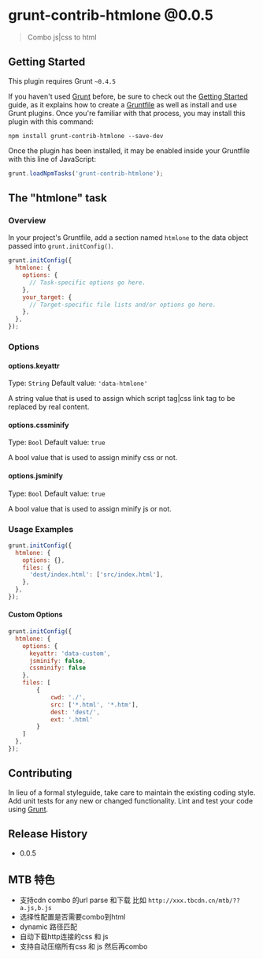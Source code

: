 # grunt-contrib-htmlone @0.0.5

> Combo js|css to html

## Getting Started
This plugin requires Grunt `~0.4.5`

If you haven't used [Grunt](http://gruntjs.com/) before, be sure to check out the [Getting Started](http://gruntjs.com/getting-started) guide, as it explains how to create a [Gruntfile](http://gruntjs.com/sample-gruntfile) as well as install and use Grunt plugins. Once you're familiar with that process, you may install this plugin with this command:

```shell
npm install grunt-contrib-htmlone --save-dev
```

Once the plugin has been installed, it may be enabled inside your Gruntfile with this line of JavaScript:

```js
grunt.loadNpmTasks('grunt-contrib-htmlone');
```

## The "htmlone" task

### Overview
In your project's Gruntfile, add a section named `htmlone` to the data object passed into `grunt.initConfig()`.

```js
grunt.initConfig({
  htmlone: {
    options: {
      // Task-specific options go here.
    },
    your_target: {
      // Target-specific file lists and/or options go here.
    },
  },
});
```

### Options

#### options.keyattr
Type: `String`
Default value: `'data-htmlone'`

A string value that is used to assign which script tag|css link tag to be replaced by real content.

#### options.cssminify
Type: `Bool`
Default value: `true`

A bool value that is used to assign minify css or not.

#### options.jsminify
Type: `Bool`
Default value: `true`

A bool value that is used to assign minify js or not.

### Usage Examples


```js
grunt.initConfig({
  htmlone: {
    options: {},
    files: {
      'dest/index.html': ['src/index.html'],
    },
  },
});
```

#### Custom Options


```js
grunt.initConfig({
  htmlone: {
    options: {
      keyattr: 'data-custom',
      jsminify: false,
      cssminify: false
    },
    files: [
        {
            cwd: './',
            src: ['*.html', '*.htm'],
            dest: 'dest/',
            ext: '.html'
        }
    ]
  },
});
```

## Contributing
In lieu of a formal styleguide, take care to maintain the existing coding style. Add unit tests for any new or changed functionality. Lint and test your code using [Grunt](http://gruntjs.com/).

## Release History

+ 0.0.5

## MTB 特色

- 支持cdn combo 的url parse 和下载 比如 `http://xxx.tbcdn.cn/mtb/??a.js,b.js`
- 选择性配置是否需要combo到html
- dynamic 路径匹配
- 自动下载http连接的css 和 js
- 支持自动压缩所有css 和 js 然后再combo
